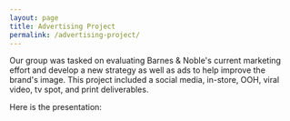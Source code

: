 ```yaml
---
layout: page
title: Advertising Project
permalink: /advertising-project/
---
```


Our group was tasked on evaluating Barnes & Noble's current marketing effort and develop a new strategy as well as ads to help improve the brand's image. This project included a social media, in-store, OOH, viral video, tv spot, and print deliverables. 

Here is the presentation: 
